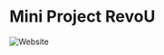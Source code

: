 # Mini Project RevoU

![Website](https://github.com/deviliadc/RevoU_MiniProject/assets/103621728/dc8eb516-bb20-4b61-98fc-54951a6a9838)
